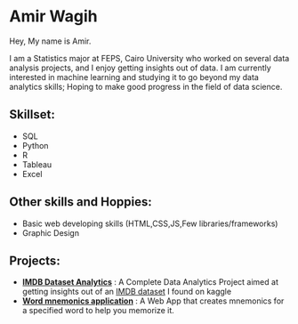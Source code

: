 # Amir Wagih
Hey, My name is Amir. 

I am a Statistics major at FEPS, Cairo University who worked on several data analysis projects, and I enjoy getting insights out of data. I am currently interested in machine learning and studying it to go beyond my data analytics skills; Hoping to make good progress in the field of data science.

## Skillset: 
- SQL
- Python 
- R
- Tableau
- Excel
## Other skills and Hoppies:
- Basic web developing skills (HTML,CSS,JS,Few libraries/frameworks)
- Graphic Design

## Projects:
  - [**IMDB Dataset Analytics**](https://github.com/AmirWagih1/imdb-movie-dataset-analytics) : A Complete Data Analytics Project aimed at getting insights out of an [IMDB dataset](https://www.kaggle.com/datasets/ngochieunguyen/imdb-extensive) I found on kaggle
  - [**Word mnemonics application**](https://github.com/AmirWagih1/word_mnemonics_project) : A Web App that creates mnemonics for a specified word to help you memorize it.

